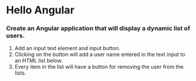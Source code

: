 # Hello Angular 

### Create an Angular application that will display a dynamic list of users.

1. Add an input text element and input button.
2. Clicking on the button will add a user name entered in the text input to an HTML list below.
3. Every item in the list will have a button for removing the user from the lists.

